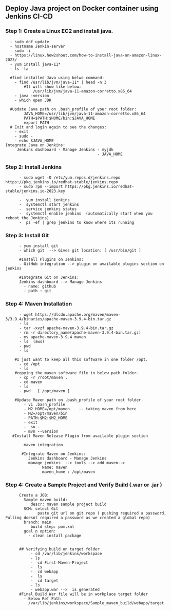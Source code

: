 ##  Deploy Java project on Docker container using Jenkins CI-CD

### Step 1: Create a Linux EC2 and install java.
  ```
    - sudo dnf update  
    - hostname Jenkin-server 
    - sudo -i
    - https://linux.how2shout.com/how-to-install-java-on-amazon-linux-2023/
    - yum install java-11*
    - ls -la
  ```
      #find installed Java using belwo command:
        - find /usr/lib/jvm/java-11* | head -n 3
            #It will show like below:
                /usr/lib/jvm/java-11-amazon-corretto.x86_64
        - java -version
        - which open JDK

      #Update Java path on .bash_profile of your root folder:
        	JAVA_HOME=/usr/lib/jvm/java-11-amazon-corretto.x86_64
        	PATH=$PATH:$HOME/bin:$JAVA_HOME
	        export PATH
      # Exit and login again to see the changes:
        - exit
        - sudo -
        - echo $JAVA_HOME
    Integrate Java on Jenkins:
         Jenkins dashboard - Manage Jenkins - myjdk
                                            - JAVA_HOME 
        
  ### Step 2: Install Jenkins
          - sudo wget -O /etc/yum.repos.d/jenkins.repo https://pkg.jenkins.io/redhat-stable/jenkins.repo
          - sudo rpm --import https://pkg.jenkins.io/redhat-stable/jenkins.io-2023.key

          -  yum install jenkins
          -  systemctl start jenkins
          -  service jenkins status
          -  systemctl enable jenkins  (automatically start when you reboot the Jenkins)
          -  ps -ef | grep jenkins to know where its running

        
  ### Step 3: Install Git 
          - yum install git
          - which git  --> Gives git location: [ /usr/bin/git ]
          
          #Install Plugins on Jenkins:
          - GitHub integration --> plugin on available plugins section on jenkins
          
          #Integrate Git on Jenkins:
          Jenkins dashboard --> Manage Jenkins
          	- name: github
          	- path : git
           
  ### Step 4: Maven Installation
          - wget https://dlcdn.apache.org/maven/maven-3/3.9.4/binaries/apache-maven-3.9.4-bin.tar.gz
          - ls
          - tar -xvzf apache-maven-3.9.4-bin.tar.gz
          - rm -r directory_name(apache-maven-3.9.4-bin.tar.gz)
          - mv apache-maven-3.9.4 maven
          - ls  (aws)
          - pwd
          - ls
          
        #I just want to keep all this software in one folder /opt.
          - cd /opt
          - ls
        #copying the maven software file in below path folder.
          - cp -r /root/maven .
          - cd maven
          - ls
          - pwd   [ /opt/maven ]
          
        #Update Maven path on .bash_profile of your root folder.
            - vi .bash_profile
          	- M2_HOME=/opt/maven  	-- taking maven from here
          	- M2=/opt/maven/bin	
          	- PATH:$M2:$M2_HOME
            - exit
            -  su - 
            - mvn --version
       #Install Maven Release Plugin from available plugin section
            
            maven integration
            
           #Integrate Maven on Jenkins:
              Jenkins dashboard - Manage Jenkins
          	  manage jenkins  --> tools --> add maven-->  
                	Name: maven
                	maven_home : /opt/maven
                     
  ### Step 4: Create a Sample Project and Verify Build (.war or .jar )
            
          Create a JOB:
          	Sample maven build:
          	   descr: maven sample project build
          	SCM: select Git
          		  paste git url on git repo ( pushing required a password, Pulling doesnt required a password as we created a global repo)
          	branch: main
          	   build step: pom.xml 
          	goal n option:
          	  - clean install package

             
          ## Verifying build on target folder
               - cd /var/lib/jenkins/workspace
               - ls
               -  cd First-Maven-Project
               -  ls
               -  cd webapp
               -  ls
               -  cd target
               - ls  
               - webapp.war -->  is generated
          #Final Build War file will be in workplace target folder
            - Below Ref Path
              /var/lib/jenkins/workspace/Sample_maven_build/webapp/target

        
          
          
